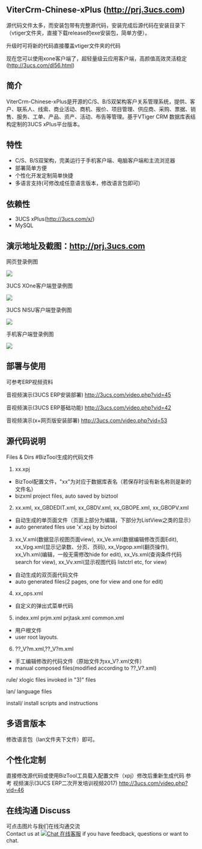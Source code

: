 ## ViterCrm-Chinese-xPlus (http://prj.3ucs.com)
源代码文件太多，而安装包带有完整源代码，安装完成后源代码在安装目录下（vtiger文件夹，直接下载release的exe安装包，简单方便）。

升级时可将新的代码直接覆盖vtiger文件夹的代码

现在您可以使用xone客户端了，超轻量级云应用客户端，高颜值高效灵活稳定(http://3ucs.com/dl56.html)

## 简介
ViterCrm-Chinese-xPlus是开源的C/S、B/S双架构客户关系管理系统，提供、客户、联系人、线索、商业活动、商机、报价、项目管理、供应商、采购、票据、销售、服务、工单、产品、资产、活动、布告等管理。基于VTiger CRM 数据库表结构定制的3UCS xPlus平台版本。

## 特性
- C/S、B/S双架构，完美运行于手机客户端、电脑客户端和主流浏览器
- 部署简单方便
- 个性化开发定制简单快捷
- 多语言支持(可修改成任意语言版本，修改语言包即可)

## 依赖性
- 3UCS xPlus(http://3ucs.com/x/)
- MySQL

## 演示地址及截图：http://prj.3ucs.com
网页登录例图

![](https://dspflash.github.io/res/vtiger/xwebcrm.png)

3UCS XOne客户端登录例图

![](https://dspflash.github.io/res/vtiger/crmgifXOne.gif)

3UCS NISU客户端登录例图

![](https://dspflash.github.io/res/vtiger/crmgif.gif)

手机客户端登录例图

![](https://dspflash.github.io/res/vtiger/prjmobile.gif)

## 部署与使用
可参考ERP视频资料

音视频演示(3UCS ERP安装部署) http://3ucs.com/video.php?vid=45

音视频演示(3UCS ERP基础功能) http://3ucs.com/video.php?vid=42

音视频演示(x+网页版安装部署) http://3ucs.com/video.php?vid=53

## 源代码说明
Files & Dirs
#BizTool生成的代码文件
1) 	xx.xpj
- BizTool配置文件，"xx"为对应于数据库表名（若保存时设有新名称则是新的文件名）
- bizxml project files, auto saved by biztool
	
2)	xx.xml, xx_GBDEDIT.xml, xx_GBDV.xml, xx_GBOPE.xml, xx_GBOPV.xml
- 自动生成的单页面文件（页面上部分为编辑，下部分为ListView之类的显示）
- auto generated files use 'x'.xpj by biztool

3)	xx_V.xml(数据显示视图页面view), xx_Ve.xml(数据编辑修改页面Edit), xx_Vpg.xml(显示记录数、分页、页码), xx_Vpgop.xml(翻页操作), xx_Vh.xml(编辑，一般无需修改hide for edit), xx_Vs.xml(查询条件代码search for view), xx_Vv.xml(显示视图代码 listctrl etc, for view)
- 自动生成的双页面代码文件
- auto generated files(2 pages, one for view and one for edit)
	
4)	xx_ops.xml
- 自定义的弹出式菜单代码
	
5)	index.xml prjm.xml prjtask.xml common.xml
- 用户根文件
- user root layouts.	
	
6)	??_V?m.xml,??_V?m.xml
- 手工编辑修改的代码文件（原始文件为xx_V?.xml文件）
- manual composed files(modified according to ??_V?.xml)
	
rule/		xlogic files invoked in "3)" files

lan/		language files

install/	install scripts and instructions

## 多语言版本
修改语言包（lan文件夹下文件）即可。

## 个性化定制
直接修改源代码或使用BizTool工具载入配置文件（xpj）修改后重新生成代码
参考 视频演示(3UCS ERP二次开发培训视频2017) http://3ucs.com/video.php?vid=46

## 在线沟通 Discuss
可点击图片与我们在线沟通交流<br/>
Contact us at <a href="http://3ucs.com/xchat/index.php?enterurl=http%3A%2F%2Fgithub.crm.3ucs.com%2F" target="_blank"><img src="http://3ucs.com/images/livechat.png" alt="Chat 在线客服"/></a> if you have feedback, questions or want to chat. 



